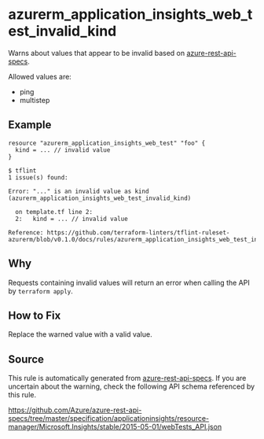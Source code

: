 <!--- This file generated by `tools/apispec-rule-gen/main.go`. DO NOT EDIT --->

# azurerm_application_insights_web_test_invalid_kind

Warns about values that appear to be invalid based on [azure-rest-api-specs](https://github.com/Azure/azure-rest-api-specs).

Allowed values are:
- ping
- multistep

## Example

```hcl
resource "azurerm_application_insights_web_test" "foo" {
  kind = ... // invalid value
}
```

```
$ tflint
1 issue(s) found:

Error: "..." is an invalid value as kind (azurerm_application_insights_web_test_invalid_kind)

  on template.tf line 2:
  2:   kind = ... // invalid value

Reference: https://github.com/terraform-linters/tflint-ruleset-azurerm/blob/v0.1.0/docs/rules/azurerm_application_insights_web_test_invalid_kind.md

```

## Why

Requests containing invalid values will return an error when calling the API by `terraform apply`.

## How to Fix

Replace the warned value with a valid value.

## Source

This rule is automatically generated from [azure-rest-api-specs](https://github.com/Azure/azure-rest-api-specs). If you are uncertain about the warning, check the following API schema referenced by this rule.

https://github.com/Azure/azure-rest-api-specs/tree/master/specification/applicationinsights/resource-manager/Microsoft.Insights/stable/2015-05-01/webTests_API.json
